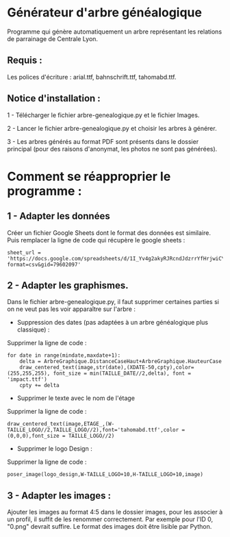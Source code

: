 # Générateur d'arbre généalogique
Programme qui génère automatiquement un arbre représentant les relations de parrainage de Centrale Lyon.

## Requis : 
Les polices d'écriture : arial.ttf, bahnschrift.ttf, tahomabd.ttf.

## Notice d'installation :
1 - Télécharger le fichier arbre-genealogique.py et le fichier Images.

2 - Lancer le fichier arbre-genealogique.py et choisir les arbres à générer.

3 - Les arbres générés au format PDF sont présents dans le dossier principal (pour des raisons d'anonymat, les photos ne sont pas générées).

# Comment se réapproprier le programme :

## 1 - Adapter les données
Créer un fichier Google Sheets dont le format des données est similaire. Puis remplacer la ligne de code qui récupère le google sheets : 

    sheet_url = 'https://docs.google.com/spreadsheets/d/1I_Yv4g2akyRJRcndJdzrrYfHrjwiCYxrtptrOJ95YhU/export?format=csv&gid=79602097'

## 2 - Adapter les graphismes.
Dans le fichier arbre-genealogique.py, il faut supprimer certaines parties si on ne veut pas les voir apparaître sur l'arbre : 

- Suppression des dates (pas adaptées à un arbre généalogique plus classique) :
  
Supprimer la ligne de code :

    for date in range(mindate,maxdate+1):
        delta = ArbreGraphique.DistanceCaseHaut+ArbreGraphique.HauteurCase        
        draw_centered_text(image,str(date),(XDATE-50,cpty),color=(255,255,255), font_size = min(TAILLE_DATE//2,delta), font = 'impact.ttf')
        cpty += delta

- Supprimer le texte avec le nom de l'étage
  
Supprimer la ligne de code :     

    draw_centered_text(image,ETAGE_,(W-TAILLE_LOGO//2,TAILLE_LOGO//2),font='tahomabd.ttf',color = (0,0,0),font_size = TAILLE_LOGO//2)

- Supprimer le logo Design :

Supprimer la ligne de code : 

    poser_image(logo_design,W-TAILLE_LOGO+10,H-TAILLE_LOGO+10,image)

## 3 - Adapter les images :
Ajouter les images au format 4:5 dans le dossier images, pour les associer à un profil, il suffit de les renommer correctement. Par exemple pour l'ID 0, "0.png" devrait suffire. Le format des images doit être lisible par Python.

        
